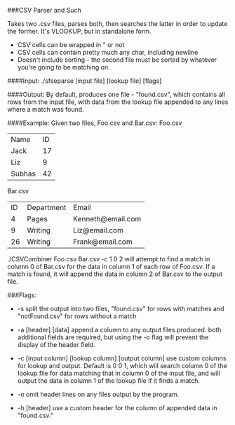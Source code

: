 ###CSV Parser and Such

Takes two .csv files, parses both, then searches the latter in order to update
the former. It's VLOOKUP, but in standalone form. 

* CSV cells can be wrapped in " or not
* CSV cells can contain pretty much any char, including newline
* Doesn't include sorting - the second file must be sorted by whatever
  you're going to be matching on.

####Input: 
  ./sfseparse \[input file\] \[lookup file\] \[flags\]

####Output:
  By default, produces one file - "found.csv", which contains all rows from the input file, with data from the lookup file appended to any lines where a match was found.

####Example:
Given two files, Foo.csv and Bar.csv:
Foo.csv
<table>
  <tr><td>Name</td><td>ID</td></tr>
  <tr><td>Jack</td><td>17</td></tr>
  <tr><td>Liz</td><td>9</td></tr>
  <tr><td>Subhas</td><td>42</td></tr>
</table>

Bar.csv
<table>
  <tr><td>ID</td><td>Department</td><td>Email</td></tr>
  <tr><td>4</td><td>Pages</td><td>Kenneth@email.com</td></tr>
  <tr><td>9</td><td>Writing</td><td>Liz@email.com</td></tr>
  <tr><td>26</td><td>Writing</td><td>Frank@email.com</td></tr>
</table>

./CSVCombiner Foo.csv Bar.csv -c 1 0 2 will attempt to find a match in column 0 of Bar.csv for the data in column 1 of each row of Foo.csv. If a match is found, it will append the data in column 2 of Bar.csv to the output file.

###Flags:
+ -s split the output into two files, "found.csv" for rows with matches and "notFound.csv" for rows without a match

+ -a \[header\] \[data\] append a column to any output files produced. both additional fields are required, but using the -o flag will prevent the display of the header field.

+ -c \[input column\] \[lookup column\] \[output column\] use custom columns for lookup and output. Default is 0 0 1, which will search column 0 of the lookup file for data matching that in column 0 of the input file, and will output the data in column 1 of the lookup file if it finds a match.

+ -o omit header lines on any files output by the program.

+ -h \[header\] use a custom header for the column of appended data in "found.csv."

